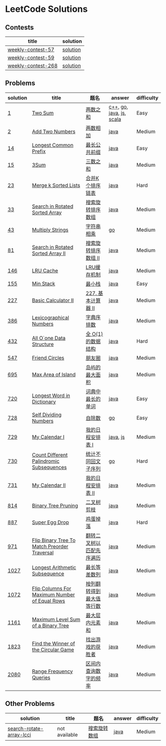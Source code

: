 # LeetCode Solutions

## Contests

| title | solution |
| ----- | -------- |
| [weekly-contest-57](https://leetcode.com/contest/leetcode-weekly-contest-57) | [solution](./contest/weekly-contest-57) |
| [weekly-contest-59](https://leetcode.com/contest/leetcode-weekly-contest-59) | [solution](./contest/weekly-contest-59) |
| [weekly-contest-268](https://leetcode.com/contest/leetcode-weekly-contest-268) | [solution](./contest/weekly-contest-268) |

## Problems

| solution | title | 题名 | answer | difficulty |
| -- | ----- | ---- | -------- | ---------- |
| [1](./problems/1) | [Two Sum](https://leetcode.com/problems/two-sum/) | [两数之和](https://leetcode-cn.com/problems/two-sum/) | [c++](./problems/1/TwoSum.cc), [go](./problems/1/TwoSum.go), [java](./problems/1/TwoSum.java), [js](./problems/1/TwoSum.js), [scala](./problems/1/TwoSum.scala) | Easy |
| [2](./problems/2) | [Add Two Numbers](https://leetcode.com/problems/add-two-numbers/) | [两数相加](https://leetcode-cn.com/problems/add-two-numbers/) | [java](./problems/2/AddTwoNumbers.java) | Medium |
| [14](./problems/14) | [Longest Common Prefix](https://leetcode.com/problems/longest-common-prefix/) | [最长公共前缀](https://leetcode-cn.com/problems/longest-common-prefix/submissions/) | [java](./problems/14/LongestCommonPrefix.java) | Easy |
| [15](./problems/15) | [3Sum](https://leetcode.com/problems/3sum/) | [三数之和](https://leetcode-cn.com/problems/3sum/) | [java](./problems/15/3Sum.java) | Medium |
| [23](./problems/23) | [Merge k Sorted Lists](https://leetcode.com/problems/merge-k-sorted-lists/) | [合并K个排序链表](https://leetcode-cn.com/problems/merge-k-sorted-lists/) | [java](./problems/23/MergeKSortedLists.java) | Hard |
| [33](./problems/33) | [Search in Rotated Sorted Array](https://leetcode.com/problems/search-in-rotated-sorted-array/) | [搜索旋转排序数组](https://leetcode-cn.com/problems/search-in-rotated-sorted-array/) | [java](./problems/33/SearchInRotatedSortedArray.java) | Medium |
| [43](./problems/43) | [Multiply Strings](https://leetcode.com/problems/multiply-strings/) | [字符串相乘](https://leetcode-cn.com/problems/multiply-strings/) | [go](./problems/43/MultiplyStrings.go) | Medium |
| [81](./problems/81) | [Search in Rotated Sorted Array II](https://leetcode.com/problems/search-in-rotated-sorted-array-ii/) | [搜索旋转排序数组 II](https://leetcode-cn.com/problems/search-in-rotated-sorted-array-ii/) | [java](./problems/81/SearchInRotatedSortedArrayII.java) | Medium |
| [146](./problems/146) | [LRU Cache](https://leetcode.com/problems/lru-cache/) | [LRU缓存机制](https://leetcode-cn.com/problems/lru-cache/) | [java](./problems/146/LRUCache.java) | Medium |
| [155](./problems/155) | [Min Stack](https://leetcode.com/problems/min-stack/) | [最小栈](https://leetcode-cn.com/problems/min-stack/) | [java](./problems/155/MinStack.java) | Easy |
| [227](./problems/227) | [Basic Calculator II](https://leetcode.com/problems/basic-calculator-ii/) | [227. 基本计算器 II](https://leetcode-cn.com/problems/basic-calculator-ii/) | [java](./problems/227/BasicCalculatorII.java) | Medium |
| [386](./problems/386) | [Lexicographical Numbers](https://leetcode.com/problems/lexicographical-numbers/) | [字典序排数](https://leetcode-cn.com/problems/lexicographical-numbers/) | [java](./problems/386/LexicographicalNumbers.java) | Medium |
| [432](./problems/432) | [All O\`one Data Structure](https://leetcode.com/problems/all-oone-data-structure/) | [全 O(1) 的数据结构](https://leetcode-cn.com/problems/all-oone-data-structure/) | [java](./problems/432/AllOne.java) | Hard |
| [547](./problems/547) | [Friend Circles](https://leetcode.com/problems/friend-circles/) | [朋友圈](https://leetcode-cn.com/problems/friend-circles/) | [java](./problems/547/FriendCircles.java) | Medium |
| [695](./problems/695) | [Max Area of Island](https://leetcode.com/problems/max-area-of-island/) | [岛屿的最大面积](https://leetcode-cn.com/problems/max-area-of-island/) | [java](./problems/695/MaxAreaofIsland.java) | Medium |
| [720](./problems/720) | [Longest Word in Dictionary](https://leetcode.com/problems/longest-word-in-dictionary/) | [词典中最长的单词](https://leetcode-cn.com/problems/longest-word-in-dictionary/) | [java](./problems/720/LongestWordInDictionary.java) | Easy |
| [728](./problems/728) | [Self Dividing Numbers](https://leetcode.com/problems/self-dividing-numbers/) | [自除数](https://leetcode-cn.com/problems/self-dividing-numbers/) | [go](./problems/728/SelfDividingNumbers.go) | Easy |
| [729](./problems/729) | [My Calendar I](https://leetcode.com/problems/my-calendar-i/) | [我的日程安排表 I](https://leetcode-cn.com/problems/my-calendar-i/) | [java](./problems/729/MyCalendar.java), [js](./problems/729/MyCalendar.js) | Medium |
| [730](./problems/730) | [Count Different Palindromic Subsequences](https://leetcode.com/problems/count-different-palindromic-subsequences/) | [统计不同回文子序列](https://leetcode-cn.com/problems/count-different-palindromic-subsequences/) | [go](./problems/730/CountDifferentPalindromicSubsequences.go) | Hard |
| [731](./problems/731) | [My Calendar II](https://leetcode.com/problems/my-calendar-ii/) | [我的日程安排表 II](https://leetcode-cn.com/problems/my-calendar-ii/) | [java](./problems/731/MyCalendarTwo.java) | Medium |
| [814](./problems/814) | [Binary Tree Pruning](https://leetcode.com/problems/binary-tree-pruning/) | [二叉树剪枝](https://leetcode-cn.com/problems/binary-tree-pruning/) | [java](./problems/814/BinaryTreePruning.java) | Medium |
| [887](./problems/887) | [Super Egg Drop](https://leetcode.com/problems/super-egg-drop/) | [鸡蛋掉落](https://leetcode-cn.com/problems/super-egg-drop/) | [java](./problems/887/SuperEggDrop.java) | Hard |
| [971](./problems/971) | [Flip Binary Tree To Match Preorder Traversal](https://leetcode.com/problems/flip-binary-tree-to-match-preorder-traversal/) | [翻转二叉树以匹配先序遍历](https://leetcode-cn.com/problems/flip-binary-tree-to-match-preorder-traversal/) | [java](./problems/971/FlipBinaryTreeToMatchPreorderTraversal.java) | Medium |
| [1027](./problems/1027) | [Longest Arithmetic Subsequence](https://leetcode.com/problems/longest-arithmetic-subsequence/) | [最长等差数列](https://leetcode-cn.com/problems/longest-arithmetic-subsequence/) | [java](./problems/1027/LongestArithmeticSubsequence.java) | Medium |
| [1072](./problems/1072) | [Flip Columns For Maximum Number of Equal Rows](https://leetcode.com/problems/flip-columns-for-maximum-number-of-equal-rows/) | [按列翻转得到最大值等行数](https://leetcode-cn.com/problems/flip-columns-for-maximum-number-of-equal-rows/) | [java](./problems/1072/FlipColumnsForMaximumNumberOfEqualRows.java) | Medium |
| [1161](./problems/1161) | [Maximum Level Sum of a Binary Tree](https://leetcode.com/problems/maximum-level-sum-of-a-binary-tree/) | [最大层内元素和](https://leetcode-cn.com/problems/maximum-level-sum-of-a-binary-tree/) | [java](./problems/1161/MaximumLevelSumOfABinaryTree.java) | Medium |
| [1823](./problems/1823) | [Find the Winner of the Circular Game](https://leetcode.com/problems/find-the-winner-of-the-circular-game/) | [找出游戏的获胜者](https://leetcode-cn.com/problems/find-the-winner-of-the-circular-game/) | [java](./problems/1823/FindTheWinnerOfTheCircularGame.java) | Medium |
| [2080](./problems/2080) | [Range Frequency Queries](https://leetcode.com/problems/range-frequency-queries/) | [区间内查询数字的频率](https://leetcode-cn.com/problems/range-frequency-queries/) | [java](./problems/2080/RangeFrequencyQueries.java) | Medium |

## Other Problems

| solution | title | 题名 | answer | difficulty |
| -- | ----- | ---- | -------- | ---------- |
| [search-rotate-array-lcci](./problems/search-rotate-array-lcci) | not available | [搜索旋转数组](https://leetcode-cn.com/problems/search-rotate-array-lcci/) | [java](./problems/search-rotate-array-lcci/SearchRotateArray.java) | Medium |
